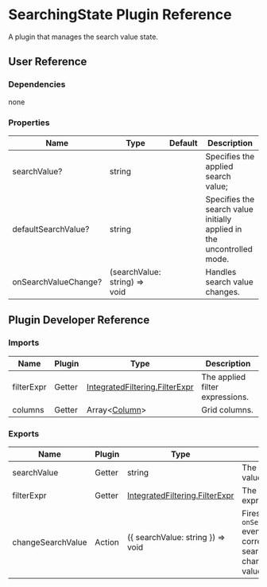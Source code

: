 # SearchingState Plugin Reference

A plugin that manages the search value state.

## User Reference

### Dependencies

none

### Properties

Name | Type | Default | Description
-----|------|---------|------------
searchValue? | string |  | Specifies the applied search value;
defaultSearchValue? | string |  | Specifies the search value initially applied in the uncontrolled mode.
onSearchValueChange? | (searchValue: string) => void | | Handles search value changes.

## Plugin Developer Reference

### Imports

Name | Plugin | Type | Description
-----|--------|------|------------
filterExpr| Getter | [IntegratedFiltering.FilterExpr](integrated-filtering.md/#integratedfilteringfilterexpr) | The applied filter expressions.
columns | Getter | Array&lt;[Column](grid.md#column)&gt; | Grid columns.

### Exports

Name | Plugin | Type | Description
-----|--------|------|------------
searchValue | Getter | string | The applied search value
filterExpr| Getter | [IntegratedFiltering.FilterExpr](integrated-filtering.md/#integratedfilteringfilterexpr) | The applied filter expressions.
changeSearchValue | Action | ({ searchValue: string }) => void | Fires the `onSearchValueChange` event with the corresponding searchValue and change search value state
